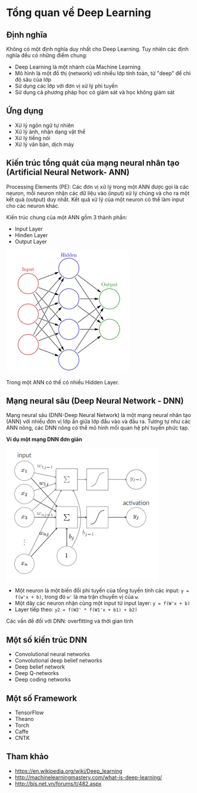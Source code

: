 # Tổng quan về Deep Learning

## Định nghĩa
Không có một định nghĩa duy nhất cho Deep Learning. Tuy nhiên các định nghĩa đều có những điểm chung:
- Deep Learning là một nhánh của Machine Learning
- Mô hình là một đồ thị (network) với nhiều lớp tính toán, từ "deep" để chỉ độ sâu của lớp
- Sử dụng các lớp với đơn vị xử lý phi tuyến
- Sử dụng cả phương pháp học có giám sát và học không giám sát

## Ứng dụng
- Xử lý ngôn ngữ tự nhiên
- Xử lý ảnh, nhận dạng vật thể
- Xử lý tiếng nói
- Xử lý văn bản, dịch máy

## Kiến trúc tổng quát của mạng neural nhân tạo (Artificial Neural Network- ANN)

Processing Elements (PE): Các đơn vị xử lý trong một ANN được gọi là các neuron, mỗi neuron nhận các dữ liệu vào (input) xử lý chúng và cho ra một kết quả (output) duy nhất. Kết quả xử lý của một neuron có thể làm input cho các neuron khác.

Kiến trúc chung của một ANN gồm 3 thành phần:
- Input Layer
- Hinđen Layer
- Output Layer

![ANN](ann.PNG)

Trong một ANN có thể có nhiều Hidden Layer.

## Mạng neural sâu (Deep Neural Network - DNN)
Mạng neural sâu (DNN-Deep Neural Network) là một mạng neural nhân tạo (ANN) với nhiều đơn vị lớp ẩn giữa lớp đầu vào và đầu ra. Tương tự như các ANN nông, các DNN nông có thể mô hình mối quan hệ phi tuyến phức tạp.

**Ví dụ một mạng DNN đơn giản**

![DNN](dnn-example.PNG)

- Một neuron là một biến đổi phi tuyến của tổng tuyến tính các input: 
`y = f(w'x + b)`, trong đó `w'` là ma trận chuyển vị của `w`.
- Một dãy các neuron nhận cùng một input từ input layer: `y = f(W'x + b)`
- Layer tiếp theo: `y2 = f(W2' * f(W1'x + b1) + b2)`

Các vấn đề đối với DNN: overfitting và thời gian tính

## Một số kiến trúc DNN
- Convolutional neural networks
- Convolutional deep belief networks
- Deep belief network
- Deep Q-networks
- Deep coding networks

## Một số Framework 
- TensorFlow
- Theano
- Torch
- Caffe
- CNTK

## Tham khảo
- https://en.wikipedia.org/wiki/Deep_learning
- http://machinelearningmastery.com/what-is-deep-learning/
- http://bis.net.vn/forums/t/482.aspx
